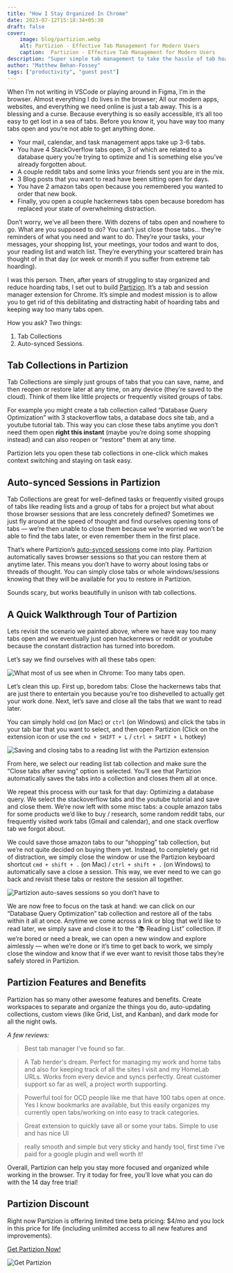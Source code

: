 ```yaml
---
title: "How I Stay Organized In Chrome"
date: 2023-07-12T15:18:34+05:30
draft: false
cover: 
    image: blog/partizion.webp
    alt: Partizion - Effective Tab Management for Modern Users
    caption:  Partizion - Effective Tab Management for Modern Users
description: "Super simple tab management to take the hassle of tab hoarding out of your life. Partizion is a Chrome extension to simplify your organization and boost your productivity."
author: "Matthew Behan-Fossey"
tags: ["productivity", "guest post"]
---
```



When I’m not writing in VSCode or playing around in Figma, I’m in the browser. Almost everything I do lives in the browser; All our modern apps, websites, and everything we need online is just a tab away. This is a blessing and a curse. Because everything is so easily accessible, it’s all too easy to get lost in a sea of tabs. Before you know it, you have way too many tabs open and you’re not able to get anything done.

- Your mail, calendar, and task management apps take up 3-6 tabs.
- You have 4 StackOverflow tabs open, 3 of which are related to a database query you’re trying to optimize and 1 is something else you’ve already forgotten about.
- A couple reddit tabs and some links your friends sent you are in the mix.
- 3 Blog posts that you want to read have been sitting open for days.
- You have 2 amazon tabs open because you remembered you wanted to order that new book.
- Finally, you open a couple hackernews tabs open because boredom has replaced your state of overwhelming distraction.

Don’t worry, we’ve all been there. With dozens of tabs open and nowhere to go. What are you supposed to do? You can’t just close those tabs… they’re reminders of what you need and want to do. They’re your tasks, your messages, your shopping list, your meetings, your todos and want to dos, your reading list and watch list. They’re everything your scattered brain has thought of in that day (or week or month if you suffer from extreme tab hoarding).

I was this person. Then, after years of struggling to stay organized and reduce hoarding tabs, I set out to build [Partizion](https://www.partizion.io?ref=atharvashah.netlify.app). It’s a tab and session manager extension for Chrome. It’s simple and modest mission is to allow you to get rid of this debilitating and distracting habit of hoarding tabs and keeping way too many tabs open.

How you ask? Two things:

1. Tab Collections
2. Auto-synced Sessions.

## Tab Collections in Partizion

Tab Collections are simply just groups of tabs that you can save, name, and then reopen or restore later at any time, on any device (they’re saved to the cloud). Think of them like little projects or frequently visited groups of tabs.

For example you might create a tab collection called “Database Query Optimization” with 3 stackoverflow tabs, a database docs site tab, and a youtube tutorial tab. This way you can close these tabs anytime you don’t need them open **right this instant** (maybe you’re doing some shopping instead) and can also reopen or “restore” them at any time.

Partizion lets you open these tab collections in one-click which makes context switching and staying on task easy.

## Auto-synced Sessions in Partizion

Tab Collections are great for well-defined tasks or frequently visited groups of tabs like reading lists and a group of tabs for a project but what about those browser sessions that are less concretely defined? Sometimes we just fly around at the speed of thought and find ourselves opening tons of tabs — we’re then unable to close them because we’re worried we won’t be able to find the tabs later, or even remember them in the first place.

That’s where Partizion’s [auto-synced sessions](https://www.partizion.io/session-manager?ref=atharvashah.netlify.app) come into play. Partizion automatically saves browser sessions so that you can restore them at anytime later. This means you don’t have to worry about losing tabs or threads of thought. You can simply close tabs or whole windows/sessions knowing that they will be available for you to restore in Partizion.

Sounds scary, but works beautifully in unison with tab collections.

## A Quick Walkthrough Tour of Partizion

Lets revisit the scenario we painted above, where we have way too many tabs open and we eventually just open hackernews or reddit or youtube because the constant distraction has turned into boredom.

Let’s say we find ourselves with all these tabs open:

![What most of us see when in Chrome: Too many tabs open.](/blog/partizion-1.webp "What most of us see when in Chrome: Too many tabs open.")

Let’s clean this up. First up, boredom tabs: Close the hackernews tabs that are just there to entertain you because you’re too dishevelled to actually get your work done. Next, let’s save and close all the tabs that we want to read later.

You can simply hold `cmd` (on Mac) or `ctrl` (on Windows) and click the tabs in your tab bar that you want to select, and then open Partizion (Click on the extension icon or use the `cmd + SHIFT + L` / `ctrl + SHIFT + L` hotkey)

![Saving and closing tabs to a reading list with the Partizion extension](/blog/partizion-2.webp "Saving and closing tabs to a reading list with the Partizion extension")

From here, we select our reading list tab collection and make sure the “Close tabs after saving” option is selected. You’ll see that Partizion automatically saves the tabs into a collection and closes them all at once.

We repeat this process with our task for that day: Optimizing a database query. We select the stackoverflow tabs and the youtube tutorial and save and close them. We’re now left with some misc tabs: a couple amazon tabs for some products we’d like to buy / research, some random reddit tabs, our frequently visited work tabs (Gmail and calendar), and one stack overflow tab we forgot about.

We could save those amazon tabs to our “shopping” tab collection, but we’re not quite decided on buying them yet. Instead, to completely get rid of distraction, we simply close the window or use the Partizion keyboard shortcut `cmd + shift + .` (on Mac) / `ctrl + shift + .` (on Windows) to automatically save a close a session. This way, we ever need to we can go back and revisit these tabs or restore the session all together.

![Partizion auto-saves sessions so you don’t have to](/blog/partizion-3.webp "Partizion auto-saves sessions so you don’t have to")

We are now free to focus on the task at hand: we can click on our “Database Query Optimization” tab collection and restore all of the tabs within it all at once. Anytime we come across a link or blog that we’d like to read later, we simply save and close it to the “📚 Reading List” collection. If we’re bored or need a break, we can open a new window and explore aimlessly — when we’re done or it’s time to get back to work, we simply close the window and know that if we ever want to revisit those tabs they’re safely stored in Partizion.

## Partizion Features and Benefits

Partizion has so many other awesome features and benefits. Create workspaces to separate and organize the things you do, auto-updating collections, custom views (like Grid, List, and Kanban), and dark mode for all the night owls.

*A few reviews:*

> Best tab manager I've found so far.
>

> A Tab herder's dream. Perfect for managing my work and home tabs and also for keeping track of all the sites I visit and my HomeLab URLs. Works from every device and syncs perfectly. Great customer support so far as well, a project worth supporting.
>

> Powerful tool for OCD people like me that have 100 tabs open at once. Yes I know bookmarks are available, but this easily organizes my currently open tabs/working on into easy to track categories.
>

> Great extension to quickly save all or some your tabs. Simple to use and has nice UI
>

> really smooth and simple but very sticky and handy tool, first time i've paid for a google plugin and well worth it!
>

Overall, Partizion can help you stay more focused and organized while working in the browser. Try it today for free, you’ll love what you can do with the 14 day free trial!

## Partizion Discount

Right now Partizion is offering limited time beta pricing: $4/mo and you lock in this price for life (including unlimited access to all new features and improvements).

[Get Partizion Now!](https://www.partizion.io?ref=atharvashah.netlify.app)

![Get Partizion](/blog/partizion-bottom.webp)
